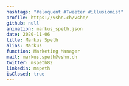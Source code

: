 ```yaml
---
hashtags: "#eloquent #Tweeter #illusionist"
profile: https://vshn.ch/vshn/
github: null
animation: markus_speth.json
date: 2020-11-06
title: Markus Speth
alias: Markus
function: Marketing Manager
mail: markus.speth@vshn.ch
twitter: mspeth82
linkedin: mspeth
isClosed: true
---
```

